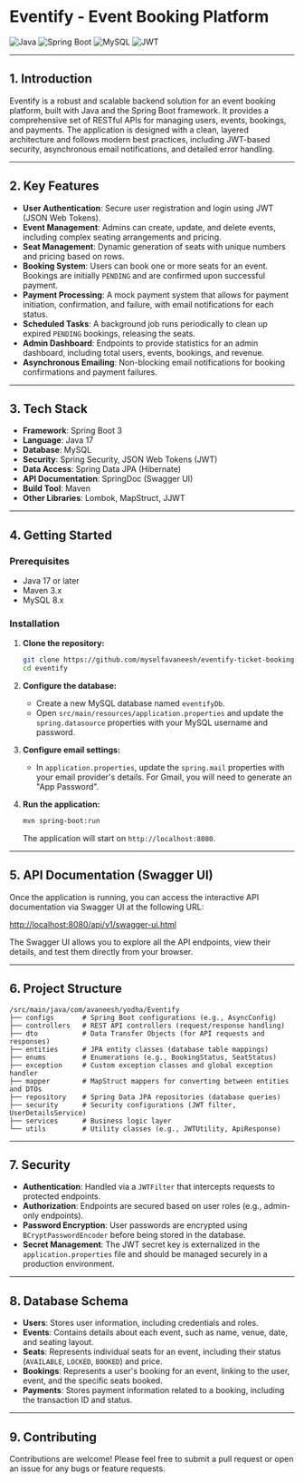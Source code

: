 # Eventify - Event Booking Platform

![Java](https://img.shields.io/badge/Java-17-blue) ![Spring Boot](https://img.shields.io/badge/Spring%20Boot-3.x-brightgreen) ![MySQL](https://img.shields.io/badge/MySQL-8.x-blue) ![JWT](https://img.shields.io/badge/Security-JWT-purple)

---

## 1. Introduction

Eventify is a robust and scalable backend solution for an event booking platform, built with Java and the Spring Boot framework. It provides a comprehensive set of RESTful APIs for managing users, events, bookings, and payments. The application is designed with a clean, layered architecture and follows modern best practices, including JWT-based security, asynchronous email notifications, and detailed error handling.

---

## 2. Key Features

- **User Authentication**: Secure user registration and login using JWT (JSON Web Tokens).
- **Event Management**: Admins can create, update, and delete events, including complex seating arrangements and pricing.
- **Seat Management**: Dynamic generation of seats with unique numbers and pricing based on rows.
- **Booking System**: Users can book one or more seats for an event. Bookings are initially `PENDING` and are confirmed upon successful payment.
- **Payment Processing**: A mock payment system that allows for payment initiation, confirmation, and failure, with email notifications for each status.
- **Scheduled Tasks**: A background job runs periodically to clean up expired `PENDING` bookings, releasing the seats.
- **Admin Dashboard**: Endpoints to provide statistics for an admin dashboard, including total users, events, bookings, and revenue.
- **Asynchronous Emailing**: Non-blocking email notifications for booking confirmations and payment failures.

---

## 3. Tech Stack

- **Framework**: Spring Boot 3
- **Language**: Java 17
- **Database**: MySQL
- **Security**: Spring Security, JSON Web Tokens (JWT)
- **Data Access**: Spring Data JPA (Hibernate)
- **API Documentation**: SpringDoc (Swagger UI)
- **Build Tool**: Maven
- **Other Libraries**: Lombok, MapStruct, JJWT

---

## 4. Getting Started

### Prerequisites

- Java 17 or later
- Maven 3.x
- MySQL 8.x

### Installation

1.  **Clone the repository:**
    ```bash
    git clone https://github.com/myselfavaneesh/eventify-ticket-booking.git
    cd eventify
    ```

2.  **Configure the database:**
    - Create a new MySQL database named `eventifyDb`.
    - Open `src/main/resources/application.properties` and update the `spring.datasource` properties with your MySQL username and password.

3.  **Configure email settings:**
    - In `application.properties`, update the `spring.mail` properties with your email provider's details. For Gmail, you will need to generate an "App Password".

4.  **Run the application:**
    ```bash
    mvn spring-boot:run
    ```
    The application will start on `http://localhost:8080`.

---

## 5. API Documentation (Swagger UI)

Once the application is running, you can access the interactive API documentation via Swagger UI at the following URL:

[http://localhost:8080/api/v1/swagger-ui.html](http://localhost:8080/api/v1/swagger-ui.html)

The Swagger UI allows you to explore all the API endpoints, view their details, and test them directly from your browser.

---

## 6. Project Structure

```
/src/main/java/com/avaneesh/yodha/Eventify
├── configs       # Spring Boot configurations (e.g., AsyncConfig)
├── controllers   # REST API controllers (request/response handling)
├── dto           # Data Transfer Objects (for API requests and responses)
├── entities      # JPA entity classes (database table mappings)
├── enums         # Enumerations (e.g., BookingStatus, SeatStatus)
├── exception     # Custom exception classes and global exception handler
├── mapper        # MapStruct mappers for converting between entities and DTOs
├── repository    # Spring Data JPA repositories (database queries)
├── security      # Security configurations (JWT filter, UserDetailsService)
├── services      # Business logic layer
└── utils         # Utility classes (e.g., JWTUtility, ApiResponse)
```

---

## 7. Security

- **Authentication**: Handled via a `JWTFilter` that intercepts requests to protected endpoints.
- **Authorization**: Endpoints are secured based on user roles (e.g., admin-only endpoints).
- **Password Encryption**: User passwords are encrypted using `BCryptPasswordEncoder` before being stored in the database.
- **Secret Management**: The JWT secret key is externalized in the `application.properties` file and should be managed securely in a production environment.

---

## 8. Database Schema

- **Users**: Stores user information, including credentials and roles.
- **Events**: Contains details about each event, such as name, venue, date, and seating layout.
- **Seats**: Represents individual seats for an event, including their status (`AVAILABLE`, `LOCKED`, `BOOKED`) and price.
- **Bookings**: Represents a user's booking for an event, linking to the user, event, and the specific seats booked.
- **Payments**: Stores payment information related to a booking, including the transaction ID and status.

---

## 9. Contributing

Contributions are welcome! Please feel free to submit a pull request or open an issue for any bugs or feature requests.
